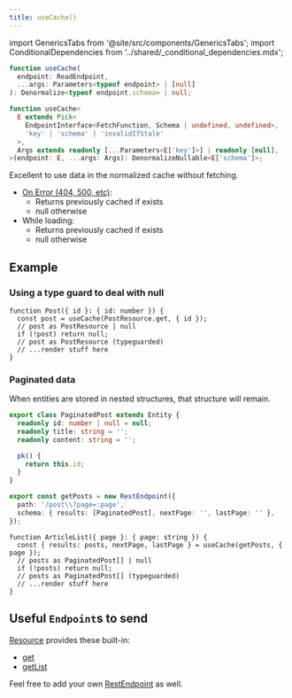 ```yaml
---
title: useCache()
---
```


<head>
  <title>useCache() - Accessing Rest Hooks data without fetching</title>
</head>

import GenericsTabs from '@site/src/components/GenericsTabs';
import ConditionalDependencies from '../shared/\_conditional_dependencies.mdx';

<GenericsTabs>

```typescript
function useCache(
  endpoint: ReadEndpoint,
  ...args: Parameters<typeof endpoint> | [null]
): Denormalize<typeof endpoint.schema> | null;
```

```typescript
function useCache<
  E extends Pick<
    EndpointInterface<FetchFunction, Schema | undefined, undefined>,
    'key' | 'schema' | 'invalidIfStale'
  >,
  Args extends readonly [...Parameters<E['key']>] | readonly [null],
>(endpoint: E, ...args: Args): DenormalizeNullable<E['schema']>;
```

</GenericsTabs>

Excellent to use data in the normalized cache without fetching.

- [On Error (404, 500, etc)](https://www.restapitutorial.com/httpstatuscodes.html):
  - Returns previously cached if exists
  - null otherwise
- While loading:
  - Returns previously cached if exists
  - null otherwise

## Example

### Using a type guard to deal with null

```tsx
function Post({ id }: { id: number }) {
  const post = useCache(PostResource.get, { id });
  // post as PostResource | null
  if (!post) return null;
  // post as PostResource (typeguarded)
  // ...render stuff here
}
```

### Paginated data

When entities are stored in nested structures, that structure will remain.

```typescript
export class PaginatedPost extends Entity {
  readonly id: number | null = null;
  readonly title: string = '';
  readonly content: string = '';

  pk() {
    return this.id;
  }
}

export const getPosts = new RestEndpoint({
  path: '/post\\?page=:page',
  schema: { results: [PaginatedPost], nextPage: '', lastPage: '' },
});
```

```tsx
function ArticleList({ page }: { page: string }) {
  const { results: posts, nextPage, lastPage } = useCache(getPosts, { page });
  // posts as PaginatedPost[] | null
  if (!posts) return null;
  // posts as PaginatedPost[] (typeguarded)
  // ...render stuff here
}
```

<ConditionalDependencies hook="useCache" />

## Useful `Endpoint`s to send

[Resource](/rest/api/createResource#members) provides these built-in:

- [get](/rest/api/createResource#get)
- [getList](/rest/api/createResource#getlist)

Feel free to add your own [RestEndpoint](/rest/api/RestEndpoint) as well.
